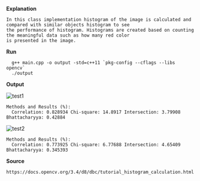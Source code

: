    __Explanation__
   
    In this class implementation histogram of the image is calculated and compared with similar objects histogram to see
    the performance of histogram. Histograms are created based on counting the meaningful data such as how many red color 
    is presented in the image.
__Run__

      g++ main.cpp -o output -std=c++11 `pkg-config --cflags --libs opencv`
      ./output

__Output__
    
 ![test1](https://user-images.githubusercontent.com/94297285/185891226-76306130-0f9c-4c73-8158-29378f93c614.png)
    
    Methods and Results (%):
      Correlation: 0.828934 Chi-square: 14.8917 Intersection: 3.79908 Bhattacharyya: 0.42884
      
![test2](https://user-images.githubusercontent.com/94297285/185891711-ffb5dfa2-1c17-4f8b-aa7d-57ebbcd4f8ec.png)

    Methods and Results (%):
      Correlation: 0.773925 Chi-square: 6.77688 Intersection: 4.65409 Bhattacharyya: 0.345393

__Source__

    https://docs.opencv.org/3.4/d8/dbc/tutorial_histogram_calculation.html
